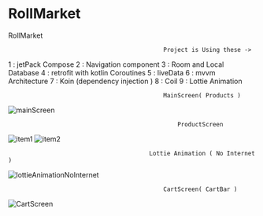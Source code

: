 # RollMarket
RollMarket

                                                Project is Using these -> 
                                                
                                                         
1 : jetPack Compose 
2 : Navigation component
3 : Room and Local Database
4 : retrofit with kotlin Coroutines
5 : liveData
6 : mvvm Architecture
7 : Koin (dependency injection )
8 : Coil
9 : Lottie Animation 

                                                MainScreen( Products )
                                                
   ![mainScreen](https://github.com/RAMANai87/RollMarket/assets/106961794/f7edb000-cccb-4bd7-850a-8d4780fd61ce)

                                                    ProductScreen
                                                    
   ![item1](https://github.com/RAMANai87/RollMarket/assets/106961794/c587450e-9f6d-4fc3-8749-417466d2f125)
   ![item2](https://github.com/RAMANai87/RollMarket/assets/106961794/30cbf1b4-9631-4b3b-b81d-8e9f4b459cf1)

                                            Lottie Animation ( No Internet )

![lottieAnimationNoInternet](https://github.com/RAMANai87/RollMarket/assets/106961794/1d8026b1-ac39-4724-b38e-d8a2b111ebf0)


                                                CartScreen( CartBar )
                                                
  ![CartScreen](https://github.com/RAMANai87/RollMarket/assets/106961794/88f6e148-5e68-44e7-8959-7fbef08ea4f5)
